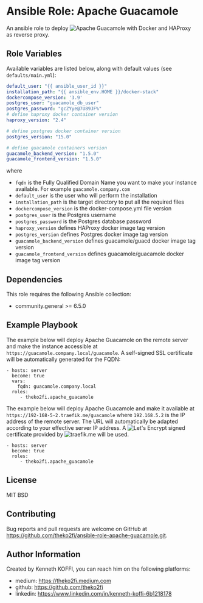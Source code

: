 Ansible Role: Apache Guacamole
==============================

An ansible role to deploy ![Apache Guacamole](https://guacamole.apache.org/) with Docker and HAProxy as reverse proxy.

Role Variables
--------------

Available variables are listed below, along with default values (see `defaults/main.yml`):

```yaml
default_user: "{{ ansible_user_id }}"
installation_path: "{{ ansible_env.HOME }}/docker-stack"
dockercompose_version: '3.9'
postgres_user: "guacamole_db_user"
postgres_password: "gcZYye@7U89JF%"
# define haproxy docker container version
haproxy_version: "2.4"

# define postgres docker container version
postgres_version: "15.0"

# define guacamole containers version
guacamole_backend_version: "1.5.0"
guacamole_frontend_version: "1.5.0"
```
where 
- `fqdn` is the Fully Qualified Domain Name you want to make your instance available. For example `guacamole.company.com`
- `default_user` is the user who will perform the installation
- `installation_path` is the target directory to put all the required files
- `dockercompose_version` is the docker-compose.yml file version
- `postgres_user` is the Postgres username
- `postgres_password` is the Postgres database password
- `haproxy_version` defines HAProxy docker image tag version
- `postgres_version` defines Postgres docker image tag version
- `guacamole_backend_version` defines guacamole/guacd docker image tag version
- `guacamole_frontend_version` defines guacamole/guacamole docker image tag version

Dependencies
------------
This role requires the following Ansible collection:
- community.general >= 6.5.0

Example Playbook
----------------

The example below will deploy Apache Guacamole on the remote server and make the instance accessible at `https://guacamole.company.local/guacamole`. A self-signed SSL certificate will be automatically generated for the FQDN:

    - hosts: server
      become: true
      vars:
        fqdn: guacamole.company.local
      roles:
         - theko2fi.apache_guacamole

The example below will deploy Apache Guacamole and make it available at `https://192-168-5-2.traefik.me/guacamole` where `192.168.5.2` is the IP address of the remote server. The URL will automatically be adapted according to your effective server IP address. A ![Let's Encrypt](https://letsencrypt.org/) signed certificate provided by ![traefik.me](http://traefik.me/) will be used.

    - hosts: server
      become: true
      roles:
         - theko2fi.apache_guacamole

License
-------

MIT
BSD

Contributing
------------

Bug reports and pull requests are welcome on GitHub at https://github.com/theko2fi/ansible-role-apache-guacamole.git.

Author Information
------------------

Created by Kenneth KOFFI, you can reach him on the following platforms:

- medium: https://theko2fi.medium.com
- github: https://github.com/theko2fi
- linkedin: https://www.linkedin.com/in/kenneth-koffi-6b1218178
